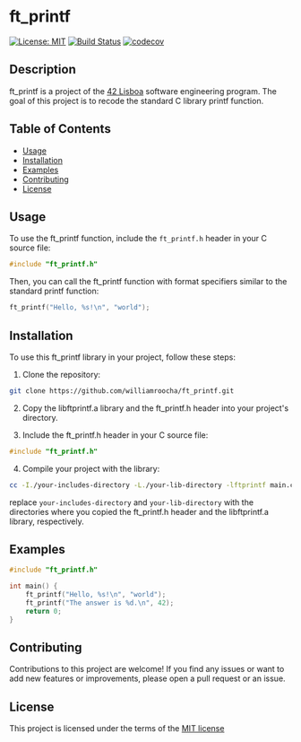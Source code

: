# ft_printf

[![License: MIT](https://img.shields.io/badge/License-MIT-yellow.svg)](https://opensource.org/license/mit/)
[![Build Status](https://travis-ci.com/williamroocha/ft_printf.svg?branch=master)](https://travis-ci.com/williamroocha/ft_printf)
[![codecov](https://codecov.io/gh/williamroocha/ft_printf/branch/master/graph/badge.svg)](https://codecov.io/gh/williamroocha/ft_printf)

## Description

ft_printf is a project of the <a href="https://42lisboa.com/" target="_blank" rel="noopener noreferrer">42 Lisboa</a> software engineering program. The goal of this project is to recode the standard C library printf function.

## Table of Contents

- [Usage](#usage)
- [Installation](#installation)
- [Examples](#examples)
- [Contributing](#contributing)
- [License](#license)

## Usage

To use the ft_printf function, include the `ft_printf.h` header in your C source file:

```c
#include "ft_printf.h"
```

Then, you can call the ft_printf function with format specifiers similar to the standard printf function:

```c
ft_printf("Hello, %s!\n", "world");
```

## Installation

To use this ft_printf library in your project, follow these steps:

1. Clone the repository:

```bash
git clone https://github.com/williamroocha/ft_printf.git
```

2. Copy the libftprintf.a library and the ft_printf.h header into your project's directory.

3. Include the ft_printf.h header in your C source file:
    
```c
#include "ft_printf.h"
```

4. Compile your project with the library:

```bash
cc -I./your-includes-directory -L./your-lib-directory -lftprintf main.c -o your_executable
```
replace `your-includes-directory` and `your-lib-directory` with the directories where you copied the ft_printf.h header and the libftprintf.a library, respectively.

## Examples

```c
#include "ft_printf.h"

int main() {
    ft_printf("Hello, %s!\n", "world");
    ft_printf("The answer is %d.\n", 42);
    return 0;
}
```

## Contributing
Contributions to this project are welcome! If you find any issues or want to add new features or improvements, please open a pull request or an issue.

## License
This project is licensed under the terms of the [MIT license](https://opensource.org/license/mit/)